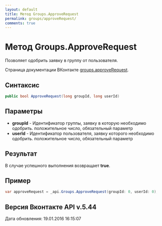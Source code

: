 ```yaml
---
layout: default
title: Метод Groups.ApproveRequest
permalink: groups/approveRequest/
comments: true
---
```

# Метод Groups.ApproveRequest
Позволяет одобрить заявку в группу от пользователя.

Страница документации ВКонтакте [groups.approveRequest](https://vk.com/dev/groups.approveRequest).

## Синтаксис
``` csharp
public bool ApproveRequest(long groupId, long userId)
```

## Параметры
+ **groupId** - Идентификатор группы, заявку в которую необходимо одобрить. положительное число, обязательный параметр
+ **userId** - Идентификатор пользователя, заявку которого необходимо одобрить. положительное число, обязательный параметр

## Результат
В случае успешного выполнения возвращает **true**.

## Пример
``` csharp
var approveRequest = _api.Groups.ApproveRequest(groupId: 0, userId: 0);
```

## Версия Вконтакте API v.5.44
Дата обновления: 19.01.2016 16:15:07
